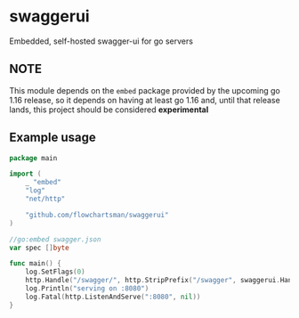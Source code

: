 # swaggerui
Embedded, self-hosted swagger-ui for go servers

## NOTE
This module depends on the `embed` package provided by the upcoming go 1.16 release, so it depends on having at least go 1.16 and, until that release lands, this project should be considered **experimental**

## Example usage
```go
package main

import (
	_ "embed"
	"log"
	"net/http"

	"github.com/flowchartsman/swaggerui"
)

//go:embed swagger.json
var spec []byte

func main() {
	log.SetFlags(0)
	http.Handle("/swagger/", http.StripPrefix("/swagger", swaggerui.Handler(spec, swaggerui.SpecTypeJSON)))
	log.Println("serving on :8080")
	log.Fatal(http.ListenAndServe(":8080", nil))
}
```
